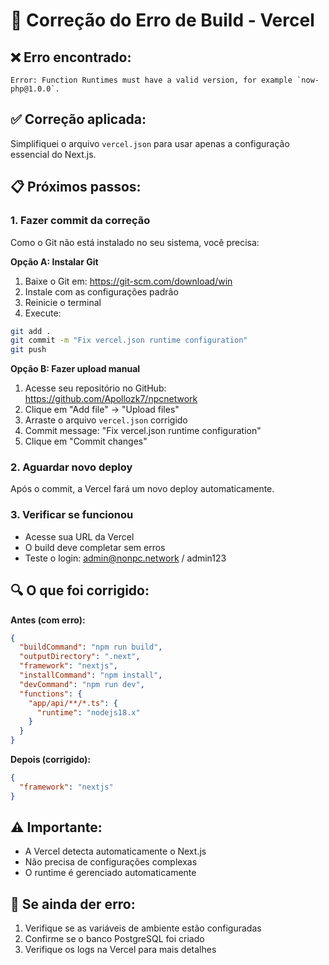 # 🔧 Correção do Erro de Build - Vercel

## ❌ Erro encontrado:
```
Error: Function Runtimes must have a valid version, for example `now-php@1.0.0`.
```

## ✅ Correção aplicada:
Simplifiquei o arquivo `vercel.json` para usar apenas a configuração essencial do Next.js.

## 📋 Próximos passos:

### 1. Fazer commit da correção
Como o Git não está instalado no seu sistema, você precisa:

**Opção A: Instalar Git**
1. Baixe o Git em: https://git-scm.com/download/win
2. Instale com as configurações padrão
3. Reinicie o terminal
4. Execute:
```bash
git add .
git commit -m "Fix vercel.json runtime configuration"
git push
```

**Opção B: Fazer upload manual**
1. Acesse seu repositório no GitHub: https://github.com/Apollozk7/npcnetwork
2. Clique em "Add file" → "Upload files"
3. Arraste o arquivo `vercel.json` corrigido
4. Commit message: "Fix vercel.json runtime configuration"
5. Clique em "Commit changes"

### 2. Aguardar novo deploy
Após o commit, a Vercel fará um novo deploy automaticamente.

### 3. Verificar se funcionou
- Acesse sua URL da Vercel
- O build deve completar sem erros
- Teste o login: admin@nonpc.network / admin123

## 🔍 O que foi corrigido:

**Antes (com erro):**
```json
{
  "buildCommand": "npm run build",
  "outputDirectory": ".next",
  "framework": "nextjs",
  "installCommand": "npm install",
  "devCommand": "npm run dev",
  "functions": {
    "app/api/**/*.ts": {
      "runtime": "nodejs18.x"
    }
  }
}
```

**Depois (corrigido):**
```json
{
  "framework": "nextjs"
}
```

## ⚠️ Importante:
- A Vercel detecta automaticamente o Next.js
- Não precisa de configurações complexas
- O runtime é gerenciado automaticamente

## 🚨 Se ainda der erro:
1. Verifique se as variáveis de ambiente estão configuradas
2. Confirme se o banco PostgreSQL foi criado
3. Verifique os logs na Vercel para mais detalhes

